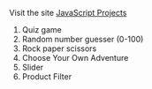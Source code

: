 Visit the site <a href="https://tejakesarapu.github.io/JavaScript_Projects/">JavaScript Projects</a>

1. Quiz game
2. Random number guesser (0-100)
3. Rock paper scissors
4. Choose Your Own Adventure
5. Slider
6. Product Filter
